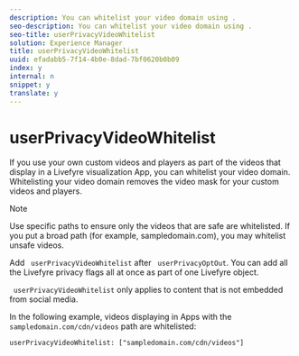 ```yaml
---
description: You can whitelist your video domain using .
seo-description: You can whitelist your video domain using .
seo-title: userPrivacyVideoWhitelist
solution: Experience Manager
title: userPrivacyVideoWhitelist
uuid: efadabb5-7f14-4b0e-8dad-7bf0620b0b09
index: y
internal: n
snippet: y
translate: y
---
```


# userPrivacyVideoWhitelist

If you use your own custom videos and players as part of the videos that display in a Livefyre visualization App, you can whitelist your video domain. Whitelisting your video domain removes the video mask for your custom videos and players. 

>[!NOTE]
>
>Use specific paths to ensure only the videos that are safe are whitelisted. If you put a broad path (for example, sampledomain.com), you may whitelist unsafe videos.

Add ` userPrivacyVideoWhitelist` after ` userPrivacyOptOut`. You can add all the Livefyre privacy flags all at once as part of one Livefyre object.

` userPrivacyVideoWhitelist` only applies to content that is not embedded from social media.

In the following example, videos displaying in Apps with the ` sampledomain.com/cdn/videos` path are whitelisted:

```
userPrivacyVideoWhitelist: ["sampledomain.com/cdn/videos"]
```
